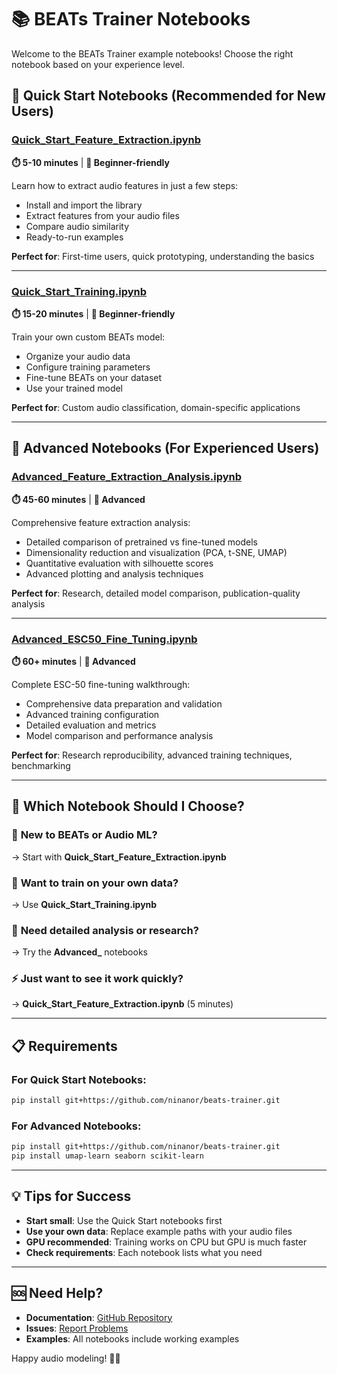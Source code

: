# 📚 BEATs Trainer Notebooks

Welcome to the BEATs Trainer example notebooks! Choose the right notebook based on your experience level.

## 🚀 Quick Start Notebooks (Recommended for New Users)

### [Quick_Start_Feature_Extraction.ipynb](Quick_Start_Feature_Extraction.ipynb)
**⏱️ 5-10 minutes** | **👤 Beginner-friendly**

Learn how to extract audio features in just a few steps:
- Install and import the library
- Extract features from your audio files
- Compare audio similarity
- Ready-to-run examples

**Perfect for**: First-time users, quick prototyping, understanding the basics

---

### [Quick_Start_Training.ipynb](Quick_Start_Training.ipynb)
**⏱️ 15-20 minutes** | **👤 Beginner-friendly**

Train your own custom BEATs model:
- Organize your audio data
- Configure training parameters
- Fine-tune BEATs on your dataset
- Use your trained model

**Perfect for**: Custom audio classification, domain-specific applications

---

## 🧪 Advanced Notebooks (For Experienced Users)

### [Advanced_Feature_Extraction_Analysis.ipynb](Advanced_Feature_Extraction_Analysis.ipynb)
**⏱️ 45-60 minutes** | **👤 Advanced**

Comprehensive feature extraction analysis:
- Detailed comparison of pretrained vs fine-tuned models
- Dimensionality reduction and visualization (PCA, t-SNE, UMAP)
- Quantitative evaluation with silhouette scores
- Advanced plotting and analysis techniques

**Perfect for**: Research, detailed model comparison, publication-quality analysis

---

### [Advanced_ESC50_Fine_Tuning.ipynb](Advanced_ESC50_Fine_Tuning.ipynb)
**⏱️ 60+ minutes** | **👤 Advanced**

Complete ESC-50 fine-tuning walkthrough:
- Comprehensive data preparation and validation
- Advanced training configuration
- Detailed evaluation and metrics
- Model comparison and performance analysis

**Perfect for**: Research reproducibility, advanced training techniques, benchmarking

---

## 🎯 Which Notebook Should I Choose?

### 🔰 **New to BEATs or Audio ML?**
→ Start with **Quick_Start_Feature_Extraction.ipynb**

### 🎯 **Want to train on your own data?**
→ Use **Quick_Start_Training.ipynb**

### 🧠 **Need detailed analysis or research?**
→ Try the **Advanced_** notebooks

### ⚡ **Just want to see it work quickly?**
→ **Quick_Start_Feature_Extraction.ipynb** (5 minutes)

---

## 📋 Requirements

### For Quick Start Notebooks:
```bash
pip install git+https://github.com/ninanor/beats-trainer.git
```

### For Advanced Notebooks:
```bash
pip install git+https://github.com/ninanor/beats-trainer.git
pip install umap-learn seaborn scikit-learn
```

---

## 💡 Tips for Success

- **Start small**: Use the Quick Start notebooks first
- **Use your own data**: Replace example paths with your audio files
- **GPU recommended**: Training works on CPU but GPU is much faster
- **Check requirements**: Each notebook lists what you need

---

## 🆘 Need Help?

- **Documentation**: [GitHub Repository](https://github.com/ninanor/beats-trainer)
- **Issues**: [Report Problems](https://github.com/ninanor/beats-trainer/issues)
- **Examples**: All notebooks include working examples

Happy audio modeling! 🎵✨
